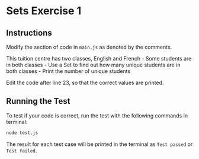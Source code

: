# Sets Exercise 1
## Instructions
Modify the section of code in ```main.js``` as denoted by the comments.

This tuition centre has two classes, English and French
    - Some students are in both classes
    - Use a Set to find out how many unique students are in both classes
    - Print the number of unique students

Edit the code after line 23, so that the correct values are printed. 
## Running the Test
To test if your code is correct, run the test with the following commands in terminal:
```bash
node test.js
```

The result for each test case will be printed in the terminal as ```Test passed``` or ```Test failed```.


